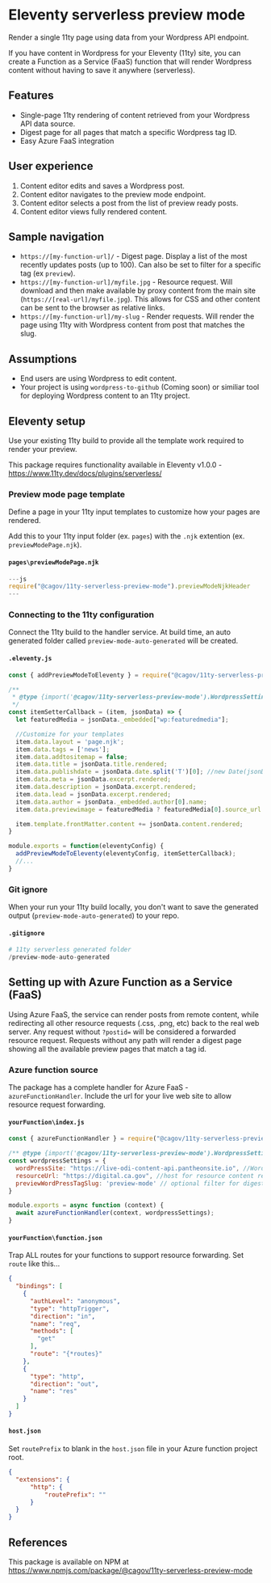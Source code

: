 # Eleventy serverless preview mode #

Render a single 11ty page using data from your Wordpress API endpoint.  

If you have content in Wordpress for your Eleventy (11ty) site, you can create a Function as a Service (FaaS) function that will render Wordpress content without having to save it anywhere (serverless).

## Features ##
- Single-page 11ty rendering of content retrieved from your Wordpress API data source.
- Digest page for all pages that match a specific Wordpress tag ID.
- Easy Azure FaaS integration

## User experience ##
1. Content editor edits and saves a Wordpress post.
1. Content editor navigates to the preview mode endpoint.
1. Content editor selects a post from the list of preview ready posts.
1. Content editor views fully rendered content.

## Sample navigation ##
- `https://[my-function-url]/` - Digest page.  Display a list of the most recently updates posts (up to 100).  Can also be set to filter for a specific tag (ex `preview`).
- `https://[my-function-url]/myfile.jpg` - Resource request.  Will download and then make available by proxy content from the main site (`https://[real-url]/myfile.jpg`).  This allows for CSS and other content can be sent to the browser as relative links.
- `https://[my-function-url]/my-slug` - Render requests.  Will render the page using 11ty with Wordpress content from post that matches the slug.
## Assumptions ##
- End users are using Wordpress to edit content.
- Your project is using `wordpress-to-github` (Coming soon) or similiar tool for deploying Wordpress content to an 11ty project.

## Eleventy setup ##
Use your existing 11ty build to provide all the template work required to render your preview.

This package requires functionality available in Eleventy v1.0.0 - https://www.11ty.dev/docs/plugins/serverless/

### Preview mode page template ###
Define a page in your 11ty input templates to customize how your pages are rendered.

Add this to your 11ty input folder (ex. `pages`) with the `.njk` extention (ex. `previewModePage.njk`).  

#### **`pages\previewModePage.njk`** ####
```js
---js
require("@cagov/11ty-serverless-preview-mode").previewModeNjkHeader
---
```

### Connecting to the 11ty configuration ###
Connect the 11ty build to the handler service.  At build time, an auto generated folder called `preview-mode-auto-generated` will be created.

#### **`.eleventy.js`** ####
```javascript
const { addPreviewModeToEleventy } = require("@cagov/11ty-serverless-preview-mode");

/**
 * @type {import('@cagov/11ty-serverless-preview-mode').WordpressSettingFunction}
 */
const itemSetterCallback = (item, jsonData) => {
  let featuredMedia = jsonData._embedded["wp:featuredmedia"];

  //Customize for your templates
  item.data.layout = 'page.njk';
  item.data.tags = ['news'];
  item.data.addtositemap = false;
  item.data.title = jsonData.title.rendered;
  item.data.publishdate = jsonData.date.split('T')[0]; //new Date(jsonData.modified_gmt)
  item.data.meta = jsonData.excerpt.rendered;
  item.data.description = jsonData.excerpt.rendered;
  item.data.lead = jsonData.excerpt.rendered;
  item.data.author = jsonData._embedded.author[0].name;
  item.data.previewimage = featuredMedia ? featuredMedia[0].source_url : "img/thumb/APIs-Blog-Postman-Screenshot-1.jpg";

  item.template.frontMatter.content += jsonData.content.rendered;
}

module.exports = function(eleventyConfig) {
  addPreviewModeToEleventy(eleventyConfig, itemSetterCallback);
  //...
}
```

### Git ignore ###
When your run your 11ty build locally, you don't want to save the generated output (`preview-mode-auto-generated`) to your repo.
#### **`.gitignore`** ####
```php
# 11ty serverless generated folder
/preview-mode-auto-generated
```

## Setting up with Azure Function as a Service (FaaS) ##

Using Azure FaaS, the service can render posts from remote content, while redirecting all other resource requests (.css, .png, etc) back to the real web server.  Any request without `?postid=` will be considered a forwarded resource request.  Requests without any path will render a digest page showing all the available preview pages that match a tag id.

### Azure function source ###
The package has a complete handler for Azure FaaS - `azureFunctionHandler`.  Include the url for your live web site to allow resource request forwarding.
#### **`yourFunction\index.js`** ####
```javascript
const { azureFunctionHandler } = require("@cagov/11ty-serverless-preview-mode");

/** @type {import('@cagov/11ty-serverless-preview-mode').WordpressSettings} */
const wordpressSettings = {
  wordPressSite: "https://live-odi-content-api.pantheonsite.io", //Wordpress endpoint
  resourceUrl: "https://digital.ca.gov", //host for resource content redirects
  previewWordPressTagSlug: 'preview-mode' // optional filter for digest list of preview in Wordpress
}

module.exports = async function (context) {
  await azureFunctionHandler(context, wordpressSettings);
}
```
#### **`yourFunction\function.json`** ####
Trap ALL routes for your functions to support resource forwarding.  Set `route` like this...
```json
{
  "bindings": [
    {
      "authLevel": "anonymous",
      "type": "httpTrigger",
      "direction": "in",
      "name": "req",
      "methods": [
        "get"
      ],
      "route": "{*routes}"
    },
    {
      "type": "http",
      "direction": "out",
      "name": "res"
    }
  ]
}
```
#### **`host.json`** ####
Set `routePrefix` to blank in the `host.json` file in your Azure function project root.
```json
{
  "extensions": {
      "http": {
          "routePrefix": ""
      }
  }
}
```

## References ##
This package is available on NPM at https://www.npmjs.com/package/@cagov/11ty-serverless-preview-mode